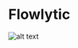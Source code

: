 # Flowlytic

![alt text](https://raw.githubusercontent.com/username/projectname/branch/path/to/img.png)


